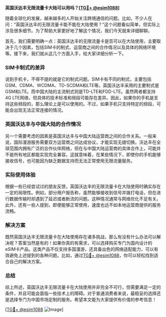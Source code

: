 **英国沃达丰无限流量卡大陆可以用吗？[[TG💪+ @esim1088](https://t.me/s/esim1088)]**

随着全球化的发展，越来越多的人开始关注跨境通信的问题。比如，不少人在问：“英国沃达丰的无限流量卡能不能在大陆使用？”这个问题看似简单，但实际上涉及很多细节。为了帮助大家更好地了解这个情况，我们今天就来详细聊聊。

首先，我们需要明确一点：英国沃达丰的无限流量卡是否可以在大陆使用，主要取决于几个因素，包括SIM卡的制式、运营商之间的合作情况以及具体的网络环境等。接下来，我们就从这几个方面入手，给大家详细分析一下。

### SIM卡制式的差异

说到手机卡，不得不提的就是它的制式问题。SIM卡有不同的制式，主要包括GSM、CDMA、WCDMA、TD-SCDMA和LTE等。英国沃达丰采用的主要制式是GSM和LTE。而中国大陆的主流制式则是TD-LTE和FDD-LTE。虽然两者都支持4G LTE网络，但具体的技术标准和频段可能存在差异。因此，如果你的手机是支持这些频段的，那么理论上是可以使用的。不过，如果手机只支持特定的频段，可能会出现无法正常连接的情况。

### 英国沃达丰与中国大陆的合作情况

另一个需要考虑的因素是英国沃达丰与中国大陆运营商之间的合作关系。一般来说，国际漫游服务需要双方运营商之间达成协议，才能实现无缝切换。沃达丰在全球范围内拥有广泛的合作伙伴网络，但在与中国大陆运营商的具体合作上，可能并不是所有地区都能实现完全兼容。这就意味着，在某些情况下，即使你的手机能够接收信号，也可能因为缺乏数据支持而无法正常使用无限流量服务。

### 实际使用体验

根据一些已经尝试过的朋友反馈，英国沃达丰的无限流量卡在大陆使用时确实存在一定的局限性。例如，部分用户报告称，虽然能够接收到信号并拨打电话，但在进行数据传输时却遇到了延迟或者断流的问题。这种情况通常与网络优化不足有关。此外，还有一些人提到，即便能够正常使用，速度也远不如本地运营商提供的服务流畅。

### 解决方案

既然英国沃达丰无限流量卡在大陆使用存在诸多挑战，那么有没有什么办法可以解决呢？答案当然是有的！如果你真的有需求，可以选择购买专门为国内设计的eSIM卡产品。这类产品不仅支持多国漫游，还具备出色的网络适配能力，可以有效避免上述提到的各种问题。比如，通过[TG💪+ @esim1088](https://t.me/s/esim1088)，你可以轻松找到适合自己的解决方案。

### 总结

综上所述，英国沃达丰无限流量卡在大陆使用并非完全不可行，但需要满足一定的条件，并且可能会面临一些技术上的障碍。对于普通消费者来说，最稳妥的选择还是选择专门为中国市场定制的服务。希望本文能为大家提供有价值的参考信息！

[[TG💪+ @esim1088](https://t.me/s/esim1088) ![Image](https://i.postimg.cc/4NQfJmqS/Snipaste-2025-05-13-00-14-12.png)]